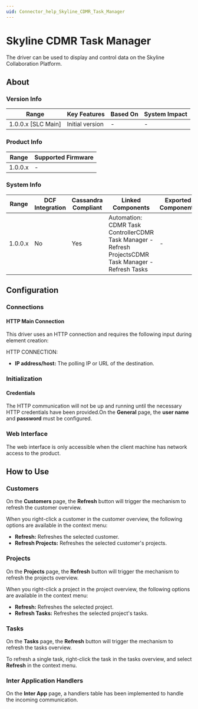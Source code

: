 ```yaml
---
uid: Connector_help_Skyline_CDMR_Task_Manager
---
```


# Skyline CDMR Task Manager

The driver can be used to display and control data on the Skyline Collaboration Platform.

## About

### Version Info

| **Range**            | **Key Features** | **Based On** | **System Impact** |
|----------------------|------------------|--------------|-------------------|
| 1.0.0.x \[SLC Main\] | Initial version  | \-           | \-                |

### Product Info

| **Range** | **Supported Firmware** |
|-----------|------------------------|
| 1.0.0.x   | \-                     |

### System Info

| **Range** | **DCF Integration** | **Cassandra Compliant** | **Linked Components**                                                                                 | **Exported Components** |
|-----------|---------------------|-------------------------|-------------------------------------------------------------------------------------------------------|-------------------------|
| 1.0.0.x   | No                  | Yes                     | Automation: CDMR Task ControllerCDMR Task Manager - Refresh ProjectsCDMR Task Manager - Refresh Tasks | \-                      |

## Configuration

### Connections

#### HTTP Main Connection

This driver uses an HTTP connection and requires the following input during element creation:

HTTP CONNECTION:

- **IP address/host:** The polling IP or URL of the destination.

### Initialization

#### Credentials

The HTTP communication will not be up and running until the necessary HTTP credentials have been provided.On the **General** page, the **user name** and **password** must be configured.

### Web Interface

The web interface is only accessible when the client machine has network access to the product.

## How to Use

### Customers

On the **Customers** page, the **Refresh** button will trigger the mechanism to refresh the customer overview.

When you right-click a customer in the customer overview, the following options are available in the context menu:

- **Refresh:** Refreshes the selected customer.
- **Refresh Projects:** Refreshes the selected customer's projects.

### Projects

On the **Projects** page, the **Refresh** button will trigger the mechanism to refresh the projects overview.

When you right-click a project in the project overview, the following options are available in the context menu:

- **Refresh:** Refreshes the selected project.
- **Refresh Tasks:** Refreshes the selected project's tasks.

### Tasks

On the **Tasks** page, the **Refresh** button will trigger the mechanism to refresh the tasks overview.

To refresh a single task, right-click the task in the tasks overview, and select **Refresh** in the context menu.

### Inter Application Handlers

On the **Inter App** page, a handlers table has been implemented to handle the incoming communication.
